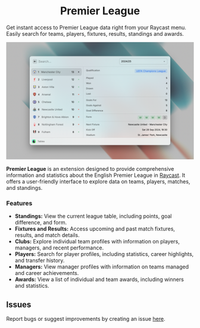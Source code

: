 <p align="center">
  <h1 align="center">Premier League</h1>
</p>

Get instant access to Premier League data right from your Raycast menu. Easily search for teams, players, fixtures, results, standings and awards.

![Example](./metadata/premier-league-1.png)

**Premier League** is an extension designed to provide comprehensive information and statistics about the English Premier League in [Raycast](https://raycast.com/). It offers a user-friendly interface to explore data on teams, players, matches, and standings.

### Features

* **Standings:** View the current league table, including points, goal difference, and form.
* **Fixtures and Results:** Access upcoming and past match fixtures, results, and match details.
* **Clubs:** Explore individual team profiles with information on players, managers, and recent performance.
* **Players:** Search for player profiles, including statistics, career highlights, and transfer history.
* **Managers:** View manager profiles with information on teams managed and career achievements.
* **Awards:** View a list of individual and team awards, including winners and statistics.

## Issues

Report bugs or suggest improvements by creating an issue [here](https://github.com/anhthang/raycast-premier-league/issues).
